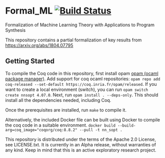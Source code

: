 # Formal_ML [![Build Status](https://github.com/IBM/FormalML/workflows/Tests/badge.svg?branch=master)](https://github.com/IBM/FormalML/actions?query=workflow%3ATests+branch%3Amaster)
Formalization of Machine Learning Theory with Applications to Program Synthesis

This repository contains a partial formalization of key results from https://arxiv.org/abs/1804.07795

## Getting Started

To compile the Coq code in this repository, first install opam [opam (ocaml package manager)](https://opam.ocaml.org/).
Add support for coq ocaml repositories: `opam repo add coq-released --set-default https://coq.inria.fr/opam/released`.
If you want to create a local environment (switch), you can run `opam switch create nnsopt 4.07.0`.
Next, run `opam install . --deps-only`.  This should install all the dependencies needed, including Coq.

Once the prerequisites are installed, run `make` to compile it.

Alternatively, the included Docker file can be built using Docker to compile the coq code in a suitable environment.
`docker build --build-arg=coq_image="coqorg/coq:8.8.2" --pull -t nn_sopt .`


This repository is distributed under the terms of the Apache 2.0 License, see LICENSE.txt.
It is currently in an Alpha release, without warranties of any kind.  Keep in mind that this is an active exploratory research project.
